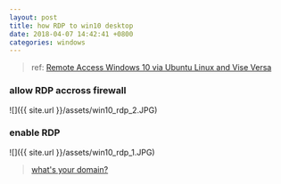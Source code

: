 ```yaml
---
layout: post
title: how RDP to win10 desktop
date: 2018-04-07 14:42:41 +0800
categories: windows
---
```


> ref: [Remote Access Windows 10 via Ubuntu Linux and Vise Versa](http://www.technig.com/remote-access-windows-10-via-ubuntu-vise-versa/)

### allow RDP accross firewall
![]({{ site.url }}/assets/win10_rdp_2.JPG)


### enable RDP
![]({{ site.url }}/assets/win10_rdp_1.JPG)

> [what's your domain?](https://www.howtogeek.com/194069/what-is-a-windows-domain-and-how-does-it-affect-my-pc/)
